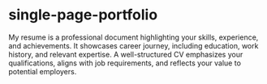 # single-page-portfolio
My resume is a professional document highlighting your skills, experience, and achievements. It showcases  career journey, including education, work history, and relevant expertise. A well-structured CV emphasizes your qualifications, aligns with job requirements, and reflects your value to potential employers.
